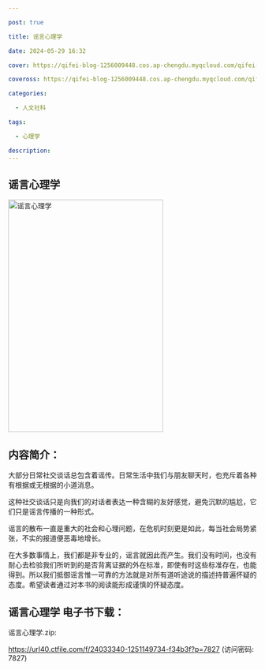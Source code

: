 ```yaml
---

post: true

title: 谣言心理学

date: 2024-05-29 16:32

cover: https://qifei-blog-1256009448.cos.ap-chengdu.myqcloud.com/qifei-blog/65615e26c458853aef71d54b.jpg

coveross: https://qifei-blog-1256009448.cos.ap-chengdu.myqcloud.com/qifei-blog/65615e26c458853aef71d54b.jpg

categories:

  - 人文社科

tags:

  - 心理学

description:
---
```


## 谣言心理学
<img alt="谣言心理学 " class="aligncenter loaded" data-was-processed="true" decoding="async" fetchpriority="high" height="471" src="https://qifei-blog-1256009448.cos.ap-chengdu.myqcloud.com/qifei-blog/65615e26c458853aef71d54b.jpg" style="cursor: zoom-in;" width="314"/>

## 内容简介：

大部分日常社交谈话总包含着谣传。日常生活中我们与朋友聊天时，也充斥着各种有根据或无根据的小道消息。

这种社交谈话只是向我们的对话者表达一种含糊的友好感觉，避免沉默的尴尬，它们只是谣言传播的一种形式。

谣言的散布一直是重大的社会和心理问题，在危机时刻更是如此，每当社会局势紧张，不实的报道便恶毒地增长。

在大多数事情上，我们都是非专业的，谣言就因此而产生。我们没有时间，也没有耐心去检验我们所听到的是否背离证据的外在标准，即使有时这些标准存在，也能得到。所以我们抵御谣言惟一可靠的方法就是对所有道听途说的描述持普遍怀疑的态度。希望读者通过对本书的阅读能形成谨慎的怀疑态度。

## 谣言心理学 电子书下载：

谣言心理学.zip: 

https://url40.ctfile.com/f/24033340-1251149734-f34b3f?p=7827 (访问密码: 7827)
